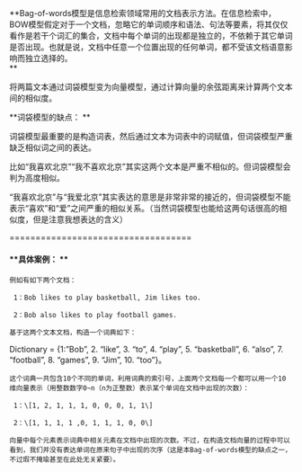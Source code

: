 **Bag-of-words模型是信息检索领域常用的文档表示方法。在信息检索中，BOW模型假定对于一个文档，忽略它的单词顺序和语法、句法等要素，将其仅仅看作是若干个词汇的集合，文档中每个单词的出现都是独立的，不依赖于其它单词是否出现。也就是说，文档中任意一个位置出现的任何单词，都不受该文档语意影响而独立选择的。    
**

将两篇文本通过词袋模型变为向量模型，通过计算向量的余弦距离来计算两个文本间的相似度。

**词袋模型的缺点： **

词袋模型最重要的是构造词表，然后通过文本为词表中的词赋值，但词袋模型严重缺乏相似词之间的表达。

比如“我喜欢北京”“我不喜欢北京”其实这两个文本是严重不相似的。但词袋模型会判为高度相似。

“我喜欢北京”与“我爱北京”其实表达的意思是非常非常的接近的，但词袋模型不能表示“喜欢”和“爱”之间严重的相似关系。（当然词袋模型也能给这两句话很高的相似度，但是注意我想表达的含义）

===================================

#### **具体案例：   **

```
例如有如下两个文档：

 1：Bob likes to play basketball, Jim likes too.

 2：Bob also likes to play football games.

基于这两个文本文档，构造一个词典如下：
```

Dictionary = {1:”Bob”, 2. “like”, 3. “to”, 4. “play”, 5. “basketball”, 6. “also”, 7. “football”, 8. “games”, 9. “Jim”, 10. “too”}。

```
这个词典一共包含10个不同的单词，利用词典的索引号，上面两个文档每一个都可以用一个10维向量表示（用整数数字0~n（n为正整数）表示某个单词在文档中出现的次数）：

 1：\[1, 2, 1, 1, 1, 0, 0, 0, 1, 1\]

 2：\[1, 1, 1, 1 ,0, 1, 1, 1, 0, 0\]

向量中每个元素表示词典中相关元素在文档中出现的次数。不过，在构造文档向量的过程中可以看到，我们并没有表达单词在原来句子中出现的次序（这是本Bag-of-words模型的缺点之一，不过瑕不掩瑜甚至在此处无关紧要）。
```



